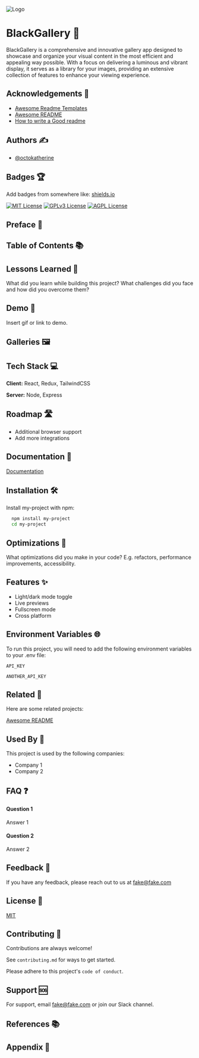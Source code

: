 ![Logo](https://dev-to-uploads.s3.amazonaws.com/uploads/articles/th5xamgrr6se0x5ro4g6.png)

# BlackGallery 🎨

BlackGallery is a comprehensive and innovative gallery app designed to showcase and organize your visual content in the most efficient and appealing way possible. With a focus on delivering a luminous and vibrant display, it serves as a library for your images, providing an extensive collection of features to enhance your viewing experience.

## Acknowledgements 🙏

- [Awesome Readme Templates](https://awesomeopensource.com/project/elangosundar/awesome-README-templates)
- [Awesome README](https://github.com/matiassingers/awesome-readme)
- [How to write a Good readme](https://bulldogjob.com/news/449-how-to-write-a-good-readme-for-your-github-project)

## Authors ✍️

- [@octokatherine](https://www.github.com/octokatherine)

## Badges 🏆

Add badges from somewhere like: [shields.io](https://shields.io/)

[![MIT License](https://img.shields.io/badge/License-MIT-green.svg)](https://choosealicense.com/licenses/mit/)
[![GPLv3 License](https://img.shields.io/badge/License-GPL%20v3-yellow.svg)](https://opensource.org/licenses/)
[![AGPL License](https://img.shields.io/badge/license-AGPL-blue.svg)](http://www.gnu.org/licenses/agpl-3.0)

## Preface 📖
## Table of Contents 📚
## Lessons Learned 🧠

What did you learn while building this project? What challenges did you face and how did you overcome them?

## Demo 🎥

Insert gif or link to demo.

## Galleries 🖼️
## Tech Stack 💻

**Client:** React, Redux, TailwindCSS

**Server:** Node, Express

## Roadmap 🛣️

- Additional browser support
- Add more integrations

## Documentation 📄

[Documentation](https://linktodocumentation)

## Installation 🛠️

Install my-project with npm:

```bash
  npm install my-project
  cd my-project
```

## Optimizations 🚀

What optimizations did you make in your code? E.g. refactors, performance improvements, accessibility.

## Features ✨

- Light/dark mode toggle
- Live previews
- Fullscreen mode
- Cross platform

## Environment Variables 🌐

To run this project, you will need to add the following environment variables to your .env file:

`API_KEY`

`ANOTHER_API_KEY`

## Related 🔗

Here are some related projects:

[Awesome README](https://github.com/matiassingers/awesome-readme)

## Used By 🏢

This project is used by the following companies:

- Company 1
- Company 2

## FAQ ❓

#### Question 1

Answer 1

#### Question 2

Answer 2

## Feedback 💬

If you have any feedback, please reach out to us at fake@fake.com

## License 📜

[MIT](https://choosealicense.com/licenses/mit/)

## Contributing 🤝

Contributions are always welcome!

See `contributing.md` for ways to get started.

Please adhere to this project's `code of conduct`.

## Support 🆘

For support, email fake@fake.com or join our Slack channel.

## References 📚
## Appendix 📑
